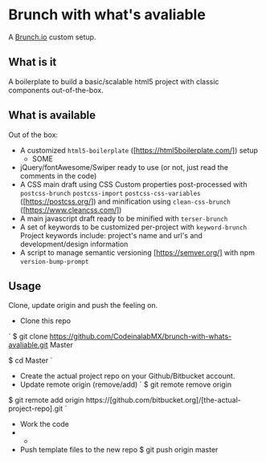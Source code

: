 # Brunch with what's avaliable
A [Brunch.io](http://brunch.io) custom setup.
## What is it
A boilerplate to build a basic/scalable html5 project with classic components out-of-the-box.

## What is available
Out of the box:
* A customized `html5-boilerplate` ([https://html5boilerplate.com/]) setup
  * SOME
* jQuery/fontAwesome/Swiper ready to use (or not, just read the comments in the code)
* A CSS main draft using CSS Custom properties
post-processed with `postcss-brunch` `postcss-import` `postcss-css-variables` ([https://postcss.org/]) and minification using `clean-css-brunch` ([https://www.cleancss.com/])
* A main javascript draft
ready to be minified with `terser-brunch`
* A set of keywords to be customized per-project with `keyword-brunch`
Project keywords include: project's name and url's and development/design information
* A script to manage semantic versioning [https://semver.org/] with npm `version-bump-prompt`

## Usage
Clone, update origin and push the feeling on.
* Clone this repo

`
  $ git clone https://github.com/CodeinalabMX/brunch-with-whats-avaliable.git Master

  $ cd Master
`

* Create the actual project repo on your Github/Bitbucket account.
* Update remote origin (remove/add)
`
$ git remote remove origin

$ git remote add origin https://[github.com/bitbucket.org]/[the-actual-project-repo].git
`
* Work the code
* * 
* Push template files to the new repo
$ git push origin master